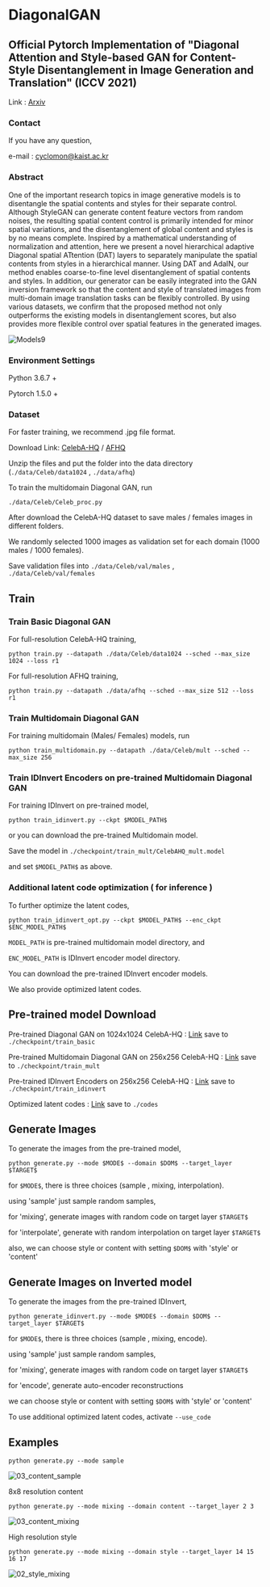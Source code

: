 # DiagonalGAN
## Official Pytorch Implementation of "Diagonal Attention and Style-based GAN for Content-Style Disentanglement in Image Generation and Translation" (ICCV 2021)
Link : [Arxiv](https://arxiv.org/abs/2103.16146)

### Contact
If you have any question, 

e-mail : cyclomon@kaist.ac.kr

### Abstract
One of the important research topics in image generative models is to disentangle the spatial contents and styles for their separate control. Although StyleGAN can generate content feature vectors from random noises, the resulting spatial content control is primarily intended for minor spatial variations, and the disentanglement of global content and styles is by no means complete. Inspired by a mathematical understanding of normalization and attention, here we present a novel hierarchical adaptive Diagonal spatial ATtention (DAT) layers to separately manipulate the spatial contents from styles in a hierarchical manner. Using DAT and AdaIN, our method enables coarse-to-fine level disentanglement of spatial contents and styles. In addition, our generator can be easily integrated into the GAN inversion framework so that the content and style of translated images from multi-domain image translation tasks can be flexibly controlled. By using various datasets, we confirm that the proposed method not only outperforms the existing models in disentanglement scores, but also provides more flexible control over spatial features in the generated images.


![Models9](https://user-images.githubusercontent.com/88644048/130436052-f9c213b3-a3f4-403f-84b9-9ccdad8c8970.png)


### Environment Settings
Python 3.6.7 +

Pytorch 1.5.0 +

### Dataset
For faster training, we recommend .jpg file format.

Download Link:
[CelebA-HQ](https://drive.google.com/drive/folders/0B4qLcYyJmiz0TXY1NG02bzZVRGs?resourcekey=0-arAVTUfW9KRhN-irJchVKQ) / 
[AFHQ](https://github.com/clovaai/stargan-v2)

Unzip the files and put the folder into the data directory (```./data/Celeb/data1024``` , ```./data/afhq```)

To train the multidomain Diagonal GAN, run 

```
./data/Celeb/Celeb_proc.py 
```
After download the CelebA-HQ dataset to save males / females images in different folders.

We randomly selected 1000 images as validation set for each domain (1000 males / 1000 females).

Save validation files into ```./data/Celeb/val/males``` , ```./data/Celeb/val/females```


## Train
### Train Basic Diagonal GAN
For full-resolution CelebA-HQ training,

```
python train.py --datapath ./data/Celeb/data1024 --sched --max_size 1024 --loss r1
```

For full-resolution AFHQ training,

```
python train.py --datapath ./data/afhq --sched --max_size 512 --loss r1
```
### Train Multidomain Diagonal GAN
For training multidomain (Males/ Females) models, run

```
python train_multidomain.py --datapath ./data/Celeb/mult --sched --max_size 256
```

### Train IDInvert Encoders on pre-trained Multidomain Diagonal GAN
For training IDInvert on  pre-trained model,
```
python train_idinvert.py --ckpt $MODEL_PATH$ 
```

or you can download the pre-trained Multidomain model. 

Save the model in ```./checkpoint/train_mult/CelebAHQ_mult.model```

and set ```$MODEL_PATH$``` as above.

### Additional latent code optimization ( for inference )
To further optimize the latent codes, 

```
python train_idinvert_opt.py --ckpt $MODEL_PATH$ --enc_ckpt $ENC_MODEL_PATH$
```

```MODEL_PATH``` is pre-trained multidomain model directory, and

```ENC_MODEL_PATH``` is IDInvert encoder model directory.

You can download the pre-trained IDInvert encoder models.

We also provide optimized latent codes. 

## Pre-trained model Download


Pre-trained Diagonal GAN on 1024x1024 CelebA-HQ : [Link](https://drive.google.com/drive/folders/1VvLNwNIaquXz9tKZKXI4xMwCzCt6tN3k?usp=sharing)
save to ```./checkpoint/train_basic```

Pre-trained Multidomain Diagonal GAN on 256x256 CelebA-HQ : [Link](https://drive.google.com/drive/folders/1R00015UnqQk6KZZugvwy79xoZsdAOPuF?usp=sharing)
save to ```./checkpoint/train_mult```

Pre-trained IDInvert Encoders on 256x256 CelebA-HQ : [Link](https://drive.google.com/drive/folders/1or9QzF5wiO4LUczpAPV3tLNquHJgG865?usp=sharing)
save to ```./checkpoint/train_idinvert```

Optimized latent codes : [Link](https://drive.google.com/drive/folders/1DBLLm45tdjMMD42Xp_JI1m1U-yHF53rf?usp=sharing)
save to ```./codes```

## Generate Images
To generate the images from the pre-trained model,

```
python generate.py --mode $MODE$ --domain $DOM$ --target_layer $TARGET$
```

for ```$MODE$```, there is three choices  (sample , mixing, interpolation).

using 'sample' just sample random samples, 

for 'mixing', generate images with random code on target layer ```$TARGET$```

for 'interpolate', generate with random interpolation on target layer ```$TARGET$```

also, we can choose style or content with setting ```$DOM$``` with 'style' or 'content'


## Generate Images on Inverted model
To generate the images from the pre-trained IDInvert,

```
python generate_idinvert.py --mode $MODE$ --domain $DOM$ --target_layer $TARGET$
```

for ```$MODE$```, there is three choices  (sample , mixing, encode).

using 'sample' just sample random samples, 

for 'mixing', generate images with random code on target layer ```$TARGET$```

for 'encode', generate auto-encoder reconstructions

we can choose style or content with setting ```$DOM$``` with 'style' or 'content'

To use additional optimized latent codes, activate ```--use_code```


## Examples

```
python generate.py --mode sample 
```
![03_content_sample](https://user-images.githubusercontent.com/88644048/135963795-e2196dfe-b55e-431e-b119-550d5a0be9ce.jpg)

8x8 resolution content
```
python generate.py --mode mixing --domain content --target_layer 2 3
```
![03_content_mixing](https://user-images.githubusercontent.com/88644048/135963856-56d9d83f-a72e-497d-b8f9-c6f6729d644c.jpg)


High resolution style
```
python generate.py --mode mixing --domain style --target_layer 14 15 16 17
```
![02_style_mixing](https://user-images.githubusercontent.com/88644048/135963909-f0fa988a-c8f5-4920-ba07-e8719d0a69d5.jpg)

